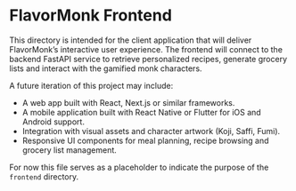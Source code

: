 # FlavorMonk Frontend

This directory is intended for the client application that will deliver FlavorMonk’s interactive user experience. The frontend will connect to the backend FastAPI service to retrieve personalized recipes, generate grocery lists and interact with the gamified monk characters.

A future iteration of this project may include:

- A web app built with React, Next.js or similar frameworks.
- A mobile application built with React Native or Flutter for iOS and Android support.
- Integration with visual assets and character artwork (Koji, Saffi, Fumi).
- Responsive UI components for meal planning, recipe browsing and grocery list management.

For now this file serves as a placeholder to indicate the purpose of the `frontend` directory.
